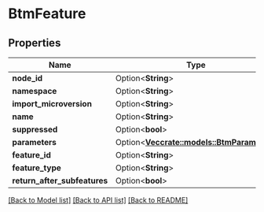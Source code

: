 # BtmFeature

## Properties

Name | Type | Description | Notes
------------ | ------------- | ------------- | -------------
**node_id** | Option<**String**> |  | [optional]
**namespace** | Option<**String**> |  | [optional]
**import_microversion** | Option<**String**> |  | [optional]
**name** | Option<**String**> |  | [optional]
**suppressed** | Option<**bool**> |  | [optional]
**parameters** | Option<[**Vec<crate::models::BtmParameter>**](BTMParameter.md)> |  | [optional]
**feature_id** | Option<**String**> |  | [optional]
**feature_type** | Option<**String**> |  | [optional]
**return_after_subfeatures** | Option<**bool**> |  | [optional]

[[Back to Model list]](../README.md#documentation-for-models) [[Back to API list]](../README.md#documentation-for-api-endpoints) [[Back to README]](../README.md)


